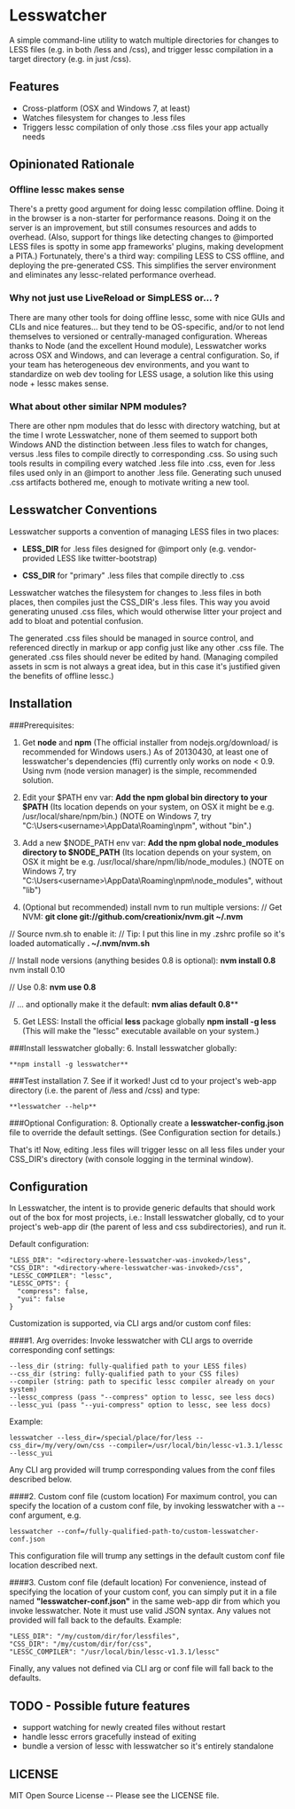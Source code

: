 # Lesswatcher

A simple command-line utility to watch multiple directories for changes to LESS files (e.g. in both /less and /css), and trigger lessc compilation in a target directory (e.g. in just /css).


## Features
  - Cross-platform (OSX and Windows 7, at least)
  - Watches filesystem for changes to .less files
  - Triggers lessc compilation of only those .css files your app actually needs


## Opinionated Rationale

### Offline lessc makes sense

There's a pretty good argument for doing lessc compilation offline. Doing it in the browser is a non-starter for performance reasons. Doing it on the server is an improvement, but still consumes resources and adds to overhead. (Also, support for things like detecting changes to @imported LESS files is spotty in some app frameworks' plugins, making development a PITA.) Fortunately, there's a third way: compiling LESS to CSS offline, and deploying the pre-generated CSS. This simplifies the server environment and eliminates any lessc-related performance overhead.

### Why not just use LiveReload or SimpLESS or... ?

There are many other tools for doing offline lessc, some with nice GUIs and CLIs and nice features... but they tend to be OS-specific, and/or to not lend themselves to versioned or centrally-managed configuration. Whereas thanks to Node (and the excellent Hound module), Lesswatcher works across OSX and Windows, and can leverage a central configuration. So, if your team has heterogeneous dev environments, and you want to standardize on web dev tooling for LESS usage, a solution like this using node + lessc makes sense.

### What about other similar NPM modules?

There are other npm modules that do lessc with directory watching, but at the time I wrote Lesswatcher, none of them seemed to support both Windows AND the distinction between .less files to watch for changes, versus .less files to compile directly to corresponding .css. So using such tools results in compiling every watched .less file into .css, even for .less files used only in an @import to another .less file. Generating such unused .css artifacts bothered me, enough to motivate writing a new tool.


## Lesswatcher Conventions

Lesswatcher supports a convention of managing LESS files in two places:

  - **LESS_DIR**
  for .less files designed for @import only (e.g. vendor-provided LESS like twitter-bootstrap)

  - **CSS_DIR**
  for "primary" .less files that compile directly to .css

Lesswatcher watches the filesystem for changes to .less files in both places, then compiles just the CSS_DIR's .less files. This way you avoid generating unused .css files, which would otherwise litter your project and add to bloat and potential confusion.

The generated .css files should be managed in source control, and referenced directly in markup or app config just like any other .css file. The generated .css files should never be edited by hand. (Managing compiled assets in scm is not always a great idea, but in this case it's justified given the benefits of offline lessc.)


## Installation

###Prerequisites:
1. Get **node** and **npm**
  (The official installer from nodejs.org/download/ is recommended for Windows users.)
  As of 20130430, at least one of lesswatcher's dependencies (ffi) currently only works on node < 0.9.
  Using nvm (node version manager) is the simple, recommended solution.

2. Edit your $PATH env var:
  **Add the npm global bin directory to your $PATH**
  (Its location depends on your system, on OSX it might be e.g. /usr/local/share/npm/bin.)
  (NOTE on Windows 7, try "C:\Users\<username>\AppData\Roaming\npm", without "bin".)

3. Add a new $NODE_PATH env var:
  **Add the npm global node_modules directory to $NODE_PATH**
  (Its location depends on your system, on OSX it might be e.g. /usr/local/share/npm/lib/node_modules.)
  (NOTE on Windows 7, try "C:\Users\<username>\AppData\Roaming\npm\node_modules", without "lib")

4. (Optional but recommended) install nvm to run multiple versions:
  // Get NVM:
    **git clone git://github.com/creationix/nvm.git ~/.nvm**

  // Source nvm.sh to enable it:
  // Tip: I put this line in my .zshrc profile so it's loaded automatically
    **. ~/.nvm/nvm.sh**

  // Install node versions (anything besides 0.8 is optional):
    **nvm install 0.8**
    nvm install 0.10

  // Use 0.8:
    **nvm use 0.8**

  // ... and optionally make it the default:
    **nvm alias default 0.8****

5. Get LESS:
  Install the official **less** package globally
    **npm install -g less**
  (This will make the "lessc" executable available on your system.)


###Install lesswatcher globally:
6. Install lesswatcher globally:

    **npm install -g lesswatcher**


###Test installation
7. See if it worked! Just cd to your project's web-app directory (i.e. the parent of /less and /css) and type:

    **lesswatcher --help**


###Optional Configuration:
8. Optionally create a **lesswatcher-config.json** file to override the default settings. (See Configuration section for details.)


That's it! Now, editing .less files will trigger lessc on all less files under your CSS_DIR's directory (with console logging in the terminal window).


## Configuration

In Lesswatcher, the intent is to provide generic defaults that should work out of the box for most projects, i.e.:
Install lesswatcher globally, cd to your project's web-app dir (the parent of less and css subdirectories), and run it.

Default configuration:

    "LESS_DIR": "<directory-where-lesswatcher-was-invoked>/less",
    "CSS_DIR": "<directory-where-lesswatcher-was-invoked>/css",
    "LESSC_COMPILER": "lessc",
    "LESSC_OPTS": {
      "compress": false,
      "yui": false
    }

Customization is supported, via CLI args and/or custom conf files:

####1. Arg overrides:
  Invoke lesswatcher with CLI args to override corresponding conf settings:

    --less_dir (string: fully-qualified path to your LESS files)
    --css_dir (string: fully-qualified path to your CSS files)
    --compiler (string: path to specific lessc compiler already on your system)
    --lessc_compress (pass "--compress" option to lessc, see less docs)
    --lessc_yui (pass "--yui-compress" option to lessc, see less docs)

  Example:

    lesswatcher --less_dir=/special/place/for/less --css_dir=/my/very/own/css --compiler=/usr/local/bin/lessc-v1.3.1/lessc --lessc_yui

  Any CLI arg provided will trump corresponding values from the conf files described below.

####2. Custom conf file (custom location)
  For maximum control, you can specify the location of a custom conf file, by invoking lesswatcher with a --conf argument, e.g.

    lesswatcher --conf=/fully-qualified-path-to/custom-lesswatcher-conf.json

  This configuration file will trump any settings in the default custom conf file location described next.

####3. Custom conf file (default location)
  For convenience, instead of specifying the location of your custom conf, you can simply put it in a file named **"lesswatcher-conf.json"** in the same web-app dir from which you invoke lesswatcher. Note it must use valid JSON syntax. Any values not provided will fall back to the defaults.
  Example:

    "LESS_DIR": "/my/custom/dir/for/lessfiles",
    "CSS_DIR": "/my/custom/dir/for/css",
    "LESSC_COMPILER": "/usr/local/bin/lessc-v1.3.1/lessc"

  Finally, any values not defined via CLI arg or conf file will fall back to the defaults.


## TODO - Possible future features

  * support watching for newly created files without restart
  * handle lessc errors gracefully instead of exiting
  * bundle a version of lessc with lesswatcher so it's entirely standalone


## LICENSE

  MIT Open Source License -- Please see the LICENSE file.

